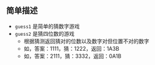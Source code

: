 ## 简单描述

- `guess1` 是简单的猜数字游戏
- `guess2` 是猜四位数的游戏
    - 根据猜测返回猜对的位数以及数字对但位置不对的数字
    - 如，答案：1111，猜：1222，返回：1A3B
    - 如，答案：2111，猜：3332，返回：0A1B
